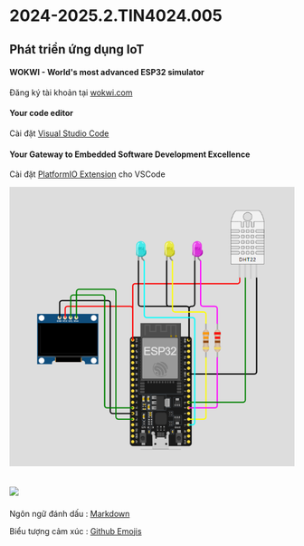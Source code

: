 # 2024-2025.2.TIN4024.005
## Phát triển ứng dụng IoT

#### WOKWI - World's most advanced ESP32 simulator
Đăng ký tài khoản tại [wokwi.com](https://wokwi.com/)

#### Your code editor
Cài đặt [Visual Studio Code](https://code.visualstudio.com/)

#### Your Gateway to Embedded Software Development Excellence
Cài đặt [PlatformIO Extension](https://platformio.org/) cho VSCode

![](https://raw.githubusercontent.com/vvdung-husc/2024-2025.2.TIN4024.005/refs/heads/main/_Documents/diagram_one.png)

![](https://https://raw.githubusercontent.com/vvdung-husc/2024-2025.2.TIN4024.005/refs/heads/main/_Documents/diagram_two.png)
-------------------------------
Ngôn ngữ đánh dấu : [Markdown](https://github.com/vvdung-husc/2024-2025.2.TIN4024.005/blob/main/_Documents/Markdown_Syntax.md)

Biểu tượng cảm xúc : [Github Emojis](https://github.com/vvdung-husc/2024-2025.2.TIN4024.005/blob/main/_Documents/Github_Emojis.md)
